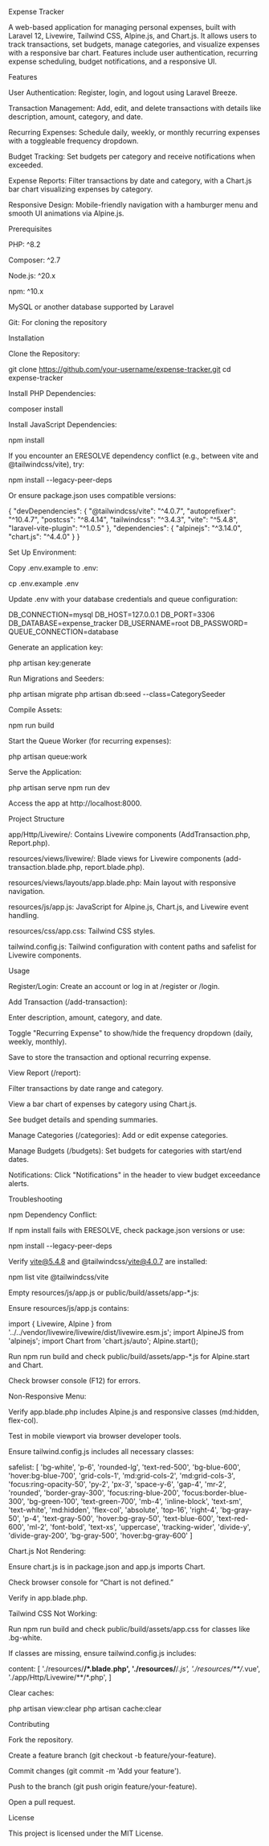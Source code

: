 Expense Tracker

A web-based application for managing personal expenses, built with Laravel 12, Livewire, Tailwind CSS, Alpine.js, and Chart.js. It allows users to track transactions, set budgets, manage categories, and visualize expenses with a responsive bar chart. Features include user authentication, recurring expense scheduling, budget notifications, and a responsive UI.

Features





User Authentication: Register, login, and logout using Laravel Breeze.



Transaction Management: Add, edit, and delete transactions with details like description, amount, category, and date.



Recurring Expenses: Schedule daily, weekly, or monthly recurring expenses with a toggleable frequency dropdown.



Budget Tracking: Set budgets per category and receive notifications when exceeded.



Expense Reports: Filter transactions by date and category, with a Chart.js bar chart visualizing expenses by category.



Responsive Design: Mobile-friendly navigation with a hamburger menu and smooth UI animations via Alpine.js.

Prerequisites





PHP: ^8.2



Composer: ^2.7



Node.js: ^20.x



npm: ^10.x



MySQL or another database supported by Laravel



Git: For cloning the repository

Installation





Clone the Repository:

git clone https://github.com/your-username/expense-tracker.git
cd expense-tracker



Install PHP Dependencies:

composer install



Install JavaScript Dependencies:

npm install

If you encounter an ERESOLVE dependency conflict (e.g., between vite and @tailwindcss/vite), try:

npm install --legacy-peer-deps

Or ensure package.json uses compatible versions:

{
  "devDependencies": {
    "@tailwindcss/vite": "^4.0.7",
    "autoprefixer": "^10.4.7",
    "postcss": "^8.4.14",
    "tailwindcss": "^3.4.3",
    "vite": "^5.4.8",
    "laravel-vite-plugin": "^1.0.5"
  },
  "dependencies": {
    "alpinejs": "^3.14.0",
    "chart.js": "^4.4.0"
  }
}



Set Up Environment:





Copy .env.example to .env:

cp .env.example .env



Update .env with your database credentials and queue configuration:

DB_CONNECTION=mysql
DB_HOST=127.0.0.1
DB_PORT=3306
DB_DATABASE=expense_tracker
DB_USERNAME=root
DB_PASSWORD=
QUEUE_CONNECTION=database



Generate an application key:

php artisan key:generate



Run Migrations and Seeders:

php artisan migrate
php artisan db:seed --class=CategorySeeder



Compile Assets:

npm run build



Start the Queue Worker (for recurring expenses):

php artisan queue:work



Serve the Application:

php artisan serve
npm run dev

Access the app at http://localhost:8000.

Project Structure





app/Http/Livewire/: Contains Livewire components (AddTransaction.php, Report.php).



resources/views/livewire/: Blade views for Livewire components (add-transaction.blade.php, report.blade.php).



resources/views/layouts/app.blade.php: Main layout with responsive navigation.



resources/js/app.js: JavaScript for Alpine.js, Chart.js, and Livewire event handling.



resources/css/app.css: Tailwind CSS styles.



tailwind.config.js: Tailwind configuration with content paths and safelist for Livewire components.

Usage





Register/Login: Create an account or log in at /register or /login.



Add Transaction (/add-transaction):





Enter description, amount, category, and date.



Toggle "Recurring Expense" to show/hide the frequency dropdown (daily, weekly, monthly).



Save to store the transaction and optional recurring expense.



View Report (/report):





Filter transactions by date range and category.



View a bar chart of expenses by category using Chart.js.



See budget details and spending summaries.



Manage Categories (/categories): Add or edit expense categories.



Manage Budgets (/budgets): Set budgets for categories with start/end dates.



Notifications: Click "Notifications" in the header to view budget exceedance alerts.

Troubleshooting





npm Dependency Conflict:





If npm install fails with ERESOLVE, check package.json versions or use:

npm install --legacy-peer-deps



Verify vite@5.4.8 and @tailwindcss/vite@4.0.7 are installed:

npm list vite @tailwindcss/vite



Empty resources/js/app.js or public/build/assets/app-*.js:





Ensure resources/js/app.js contains:

import { Livewire, Alpine } from '../../vendor/livewire/livewire/dist/livewire.esm.js';
import AlpineJS from 'alpinejs';
import Chart from 'chart.js/auto';
Alpine.start();



Run npm run build and check public/build/assets/app-*.js for Alpine.start and Chart.



Check browser console (F12) for errors.



Non-Responsive Menu:





Verify app.blade.php includes Alpine.js and responsive classes (md:hidden, flex-col).



Test in mobile viewport via browser developer tools.



Ensure tailwind.config.js includes all necessary classes:

safelist: [
  'bg-white', 'p-6', 'rounded-lg', 'text-red-500', 'bg-blue-600', 'hover:bg-blue-700',
  'grid-cols-1', 'md:grid-cols-2', 'md:grid-cols-3', 'focus:ring-opacity-50',
  'py-2', 'px-3', 'space-y-6', 'gap-4', 'mr-2', 'rounded', 'border-gray-300',
  'focus:ring-blue-200', 'focus:border-blue-300', 'bg-green-100', 'text-green-700',
  'mb-4', 'inline-block', 'text-sm', 'text-white', 'md:hidden', 'flex-col', 'absolute',
  'top-16', 'right-4', 'bg-gray-50', 'p-4', 'text-gray-500', 'hover:bg-gray-50',
  'text-blue-600', 'text-red-600', 'ml-2', 'font-bold', 'text-xs', 'uppercase',
  'tracking-wider', 'divide-y', 'divide-gray-200', 'bg-gray-500', 'hover:bg-gray-600'
]



Chart.js Not Rendering:





Ensure chart.js is in package.json and app.js imports Chart.



Check browser console for “Chart is not defined.”



Verify <script src="https://cdn.jsdelivr.net/npm/chart.js@4.4.0/dist/chart.umd.min.js"></script> in app.blade.php.



Tailwind CSS Not Working:





Run npm run build and check public/build/assets/app.css for classes like .bg-white.



If classes are missing, ensure tailwind.config.js includes:

content: [
  './resources/**/*.blade.php',
  './resources/**/*.js',
  './resources/**/*.vue',
  './app/Http/Livewire/**/*.php',
]



Clear caches:

php artisan view:clear
php artisan cache:clear

Contributing





Fork the repository.



Create a feature branch (git checkout -b feature/your-feature).



Commit changes (git commit -m 'Add your feature').



Push to the branch (git push origin feature/your-feature).



Open a pull request.

License

This project is licensed under the MIT License.
